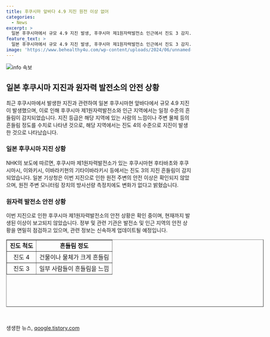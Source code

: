 ```yaml
---
title: 후쿠시마 앞바다 4.9 지진 원전 이상 없어
categories:
  - News
excerpt: >
  일본 후쿠시마에서 규모 4.9 지진 발생, 후쿠시마 제1원자력발전소 인근에서 진도 3 감지. 지진 발생 시, 원전에 이상 없어 확인, 방사선량 변화 없어. (출처: NHK)
feature_text: >
  일본 후쿠시마에서 규모 4.9 지진 발생, 후쿠시마 제1원자력발전소 인근에서 진도 3 감지. 지진 발생 시, 원전에 이상 없어 확인, 방사선량 변화 없어. (출처: NHK)
image: 'https://www.behealthy4u.com/wp-content/uploads/2024/06/unnamed-file.png'
---
```


<p><img src="https://www.behealthy4u.com/wp-content/uploads/2024/06/unnamed-file.png" alt="info 속보" /></p>

<h2 data-ke-size="size26">일본 후쿠시마 지진과 원자력 발전소의 안전 상황</h2>

<p data-ke-size="size16">최근 후쿠시마에서 발생한 지진과 관련하여 일본 후쿠시마현 앞바다에서 규모 4.9 지진이 발생했으며, 이로 인해 후쿠시마 제1원자력발전소와 인근 지역에서는 일정 수준의 흔들림이 감지되었습니다. 지진 등급은 해당 지역에 있는 사람의 느낌이나 주변 물체 등의 흔들림 정도를 수치로 나타낸 것으로, 해당 지역에서는 진도 4의 수준으로 지진이 발생한 것으로 나타났습니다.</p>

<h3>일본 후쿠시마 지진 상황</h3>

<p data-ke-size="size16">NHK의 보도에 따르면, 후쿠시마 제1원자력발전소가 있는 후쿠시마현 후타바초와 후쿠시마시, 이와키시, 이바라키현의 기타이바라키시 등에서는 진도 3의 지진 흔들림이 감지되었습니다. 일본 기상청은 이번 지진으로 인한 원전 주변의 안전 이상은 확인되지 않았으며, 원전 주변 모니터링 장치의 방사선량 측정치에도 변화가 없다고 밝혔습니다.</p>

<h3>원자력 발전소 안전 상황</h3>

<p data-ke-size="size16">이번 지진으로 인한 후쿠시마 제1원자력발전소의 안전 상황은 확인 중이며, 현재까지 발생된 이상이 보고되지 않았습니다. 정부 및 관련 기관은 발전소 및 인근 지역의 안전 상황을 면밀히 점검하고 있으며, 관련 정보는 신속하게 업데이트될 예정입니다.</p>

<table style="width: 700px; height: 183px;" border="1">
<tbody>
<tr>
<td style="text-align: center; height: 17px;"><b>진도 척도</b></td>
<td style="text-align: center; height: 17px;"><b>흔들림 정도</b></td>
</tr>
<tr>
<td style="text-align: center; height: 17px;">진도 4</td>
<td style="text-align: center; height: 17px;">건물이나 물체가 크게 흔들림</td>
</tr>
<tr>
<td style="text-align: center; height: 17px;">진도 3</td>
<td style="text-align: center; height: 17px;">일부 사람들이 흔들림을 느낌</td>
</tr>
</tbody>
</table>

<p data-ke-size="size16"></p>

<p data-ke-size="size16">&nbsp;</p>
생생한 뉴스, <a href="https://qoogle.tistory.com" rel="dofollow">qoogle.tistory.com</a>


